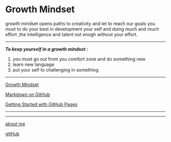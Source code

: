 # Growth Mindset

 growth mindset opens paths to creativity and let to reach our goals
you must to do your best in development your self and doing much and much effort ,the intelligence and talent not enogh without your effort.


*** 

***To keep yourself in a growth mindset :***

1. you must go out from you comfort zone and do something new 
2. learn new language
10. put your self to challenging in something 




****
 [Growth Mindset](Growth-Mindset.md)

[Markdown on GitHub](Markdown-on-GitHub.md)

[Getting Started with GitHub Pages](Getting-Started-with-GitHub-Pages.md)


****
*****

[about me](README.md)

[gitHub](https://github.com/NeveenBeiram)





